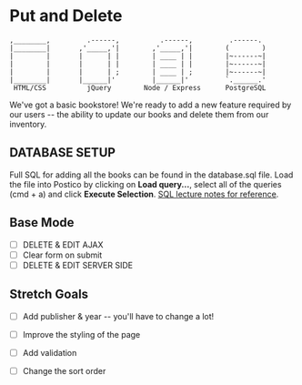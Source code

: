 # Put and Delete

```
,________,         .------,          .------,         .------.
|________|       ,'_____,'|        ,'_____,'|        (        )
|        |       |      | |        | ____ | |        |~------~|
|        |       |      | |        | ____ | |        |~------~|
|        |       |      | ;        | ____ | ;        |~------~|
|________|       |______|'         |______|'         `.______.'
 HTML/CSS          jQuery        Node / Express      PostgreSQL
```
We've got a basic bookstore! We're ready to add a new feature required by our users -- the ability to update our books and delete them from our inventory.


## DATABASE SETUP

Full SQL for adding all the books can be found in the database.sql file. Load the file into Postico by clicking on **Load query...**, select all of the queries (cmd + a) and click **Execute Selection**. [SQL lecture notes for reference](https://github.com/PrimeAcademy/antares-syllabus/blob/master/lecture_notes/03-01_sql_intro.md).

## Base Mode

- [ ] DELETE & EDIT AJAX 
- [ ] Clear form on submit 
- [ ] DELETE & EDIT SERVER SIDE 

## Stretch Goals

- [ ] Add publisher & year -- you'll have to change a lot!
- [ ] Improve the styling of the page
- [ ] Add validation
- [ ] Change the sort order

